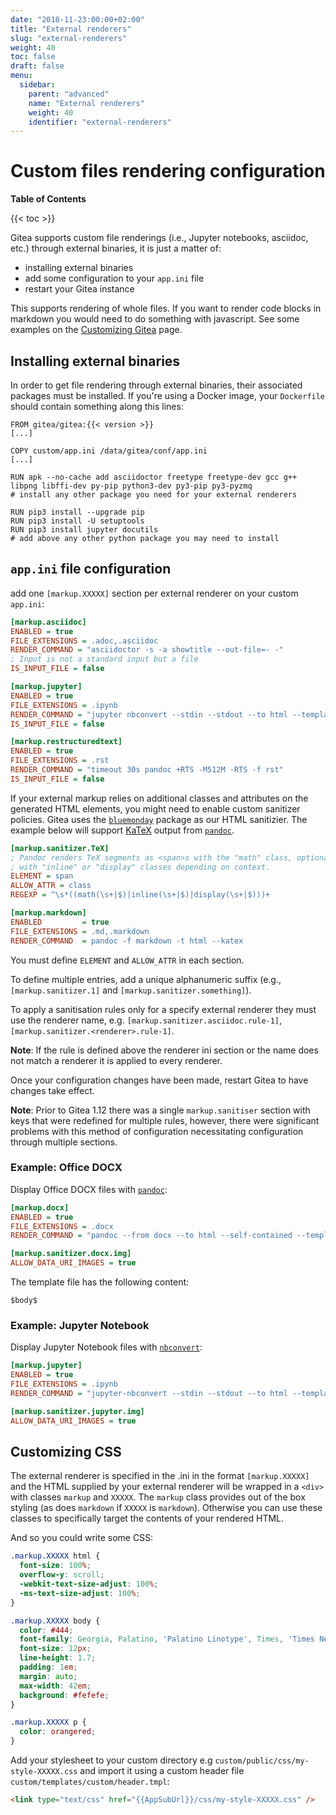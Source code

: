 ```yaml
---
date: "2018-11-23:00:00+02:00"
title: "External renderers"
slug: "external-renderers"
weight: 40
toc: false
draft: false
menu:
  sidebar:
    parent: "advanced"
    name: "External renderers"
    weight: 40
    identifier: "external-renderers"
---
```


# Custom files rendering configuration

**Table of Contents**

{{< toc >}}

Gitea supports custom file renderings (i.e., Jupyter notebooks, asciidoc, etc.) through external binaries,
it is just a matter of:

- installing external binaries
- add some configuration to your `app.ini` file
- restart your Gitea instance

This supports rendering of whole files. If you want to render code blocks in markdown you would need to do something with javascript. See some examples on the [Customizing Gitea](../customizing-gitea) page.

## Installing external binaries

In order to get file rendering through external binaries, their associated packages must be installed.
If you're using a Docker image, your `Dockerfile` should contain something along this lines:

```docker
FROM gitea/gitea:{{< version >}}
[...]

COPY custom/app.ini /data/gitea/conf/app.ini
[...]

RUN apk --no-cache add asciidoctor freetype freetype-dev gcc g++ libpng libffi-dev py-pip python3-dev py3-pip py3-pyzmq
# install any other package you need for your external renderers

RUN pip3 install --upgrade pip
RUN pip3 install -U setuptools
RUN pip3 install jupyter docutils
# add above any other python package you may need to install
```

## `app.ini` file configuration

add one `[markup.XXXXX]` section per external renderer on your custom `app.ini`:

```ini
[markup.asciidoc]
ENABLED = true
FILE_EXTENSIONS = .adoc,.asciidoc
RENDER_COMMAND = "asciidoctor -s -a showtitle --out-file=- -"
; Input is not a standard input but a file
IS_INPUT_FILE = false

[markup.jupyter]
ENABLED = true
FILE_EXTENSIONS = .ipynb
RENDER_COMMAND = "jupyter nbconvert --stdin --stdout --to html --template basic"
IS_INPUT_FILE = false

[markup.restructuredtext]
ENABLED = true
FILE_EXTENSIONS = .rst
RENDER_COMMAND = "timeout 30s pandoc +RTS -M512M -RTS -f rst"
IS_INPUT_FILE = false
```

If your external markup relies on additional classes and attributes on the generated HTML elements, you might need to enable custom sanitizer policies. Gitea uses the [`bluemonday`](https://godoc.org/github.com/microcosm-cc/bluemonday) package as our HTML sanitizier. The example below will support [KaTeX](https://katex.org/) output from [`pandoc`](https://pandoc.org/).

```ini
[markup.sanitizer.TeX]
; Pandoc renders TeX segments as <span>s with the "math" class, optionally
; with "inline" or "display" classes depending on context.
ELEMENT = span
ALLOW_ATTR = class
REGEXP = ^\s*((math(\s+|$)|inline(\s+|$)|display(\s+|$)))+

[markup.markdown]
ENABLED         = true
FILE_EXTENSIONS = .md,.markdown
RENDER_COMMAND  = pandoc -f markdown -t html --katex
```

You must define `ELEMENT` and `ALLOW_ATTR` in each section.

To define multiple entries, add a unique alphanumeric suffix (e.g., `[markup.sanitizer.1]` and `[markup.sanitizer.something]`).

To apply a sanitisation rules only for a specify external renderer they must use the renderer name, e.g. `[markup.sanitizer.asciidoc.rule-1]`, `[markup.sanitizer.<renderer>.rule-1]`.

**Note**: If the rule is defined above the renderer ini section or the name does not match a renderer it is applied to every renderer.

Once your configuration changes have been made, restart Gitea to have changes take effect.

**Note**: Prior to Gitea 1.12 there was a single `markup.sanitiser` section with keys that were redefined for multiple rules, however,
there were significant problems with this method of configuration necessitating configuration through multiple sections.

### Example: Office DOCX

Display Office DOCX files with [`pandoc`](https://pandoc.org/):
```ini
[markup.docx]
ENABLED = true
FILE_EXTENSIONS = .docx
RENDER_COMMAND = "pandoc --from docx --to html --self-contained --template /path/to/basic.html"

[markup.sanitizer.docx.img]
ALLOW_DATA_URI_IMAGES = true
```

The template file has the following content:
```
$body$
```

### Example: Jupyter Notebook

Display Jupyter Notebook files with [`nbconvert`](https://github.com/jupyter/nbconvert):
```ini
[markup.jupyter]
ENABLED = true
FILE_EXTENSIONS = .ipynb
RENDER_COMMAND = "jupyter-nbconvert --stdin --stdout --to html --template basic"

[markup.sanitizer.jupyter.img]
ALLOW_DATA_URI_IMAGES = true
```

## Customizing CSS
The external renderer is specified in the .ini in the format `[markup.XXXXX]` and the HTML supplied by your external renderer will be wrapped in a `<div>` with classes `markup` and `XXXXX`. The `markup` class provides out of the box styling (as does `markdown` if `XXXXX` is `markdown`). Otherwise you can use these classes to specifically target the contents of your rendered HTML. 

And so you could write some CSS:
```css
.markup.XXXXX html {
  font-size: 100%;
  overflow-y: scroll;
  -webkit-text-size-adjust: 100%;
  -ms-text-size-adjust: 100%;
}

.markup.XXXXX body {
  color: #444;
  font-family: Georgia, Palatino, 'Palatino Linotype', Times, 'Times New Roman', serif;
  font-size: 12px;
  line-height: 1.7;
  padding: 1em;
  margin: auto;
  max-width: 42em;
  background: #fefefe;
}

.markup.XXXXX p {
  color: orangered;
}
```

Add your stylesheet to your custom directory e.g `custom/public/css/my-style-XXXXX.css` and import it using a custom header file `custom/templates/custom/header.tmpl`:
```html
<link type="text/css" href="{{AppSubUrl}}/css/my-style-XXXXX.css" />
```
